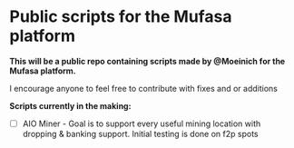 # Public scripts for the Mufasa platform
**This will be a public repo containing scripts made by @Moeinich for the Mufasa platform.**

I encourage anyone to feel free to contribute with fixes and or additions

**Scripts currently in the making:** 
- [ ] AIO Miner - Goal is to support every useful mining location with dropping & banking support. Initial testing is done on f2p spots
